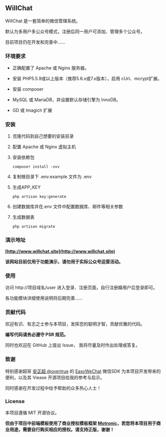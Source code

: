 ## WillChat

WillChat 是一套简单的微信管理系统。

默认为多用户多公众号模式，注册后同一用户可添加、管理多个公众号。

目前项目仍在开发和完善中……

### 环境要求

- 正确配置了 Apache 或 Nginx 服务器。

- 安装 PHP5.5.9或以上版本（推荐5.6.x或7.x版本），启用 cUrl、mcrypt扩展。

- 安装 composer

- MySQL 或 MariaDB，并设置默认存储引擎为 InnoDB。

- GD 或 Imagich 扩展

### 安装

1. 克隆代码到自己想要的安装目录

2. 配置 Apache 或 Nginx 虚拟主机

3. 安装依赖包

    ```shell
    composer install -vvv
    ```

4. 复制根目录下 .env.example 文件为 .env

5. 生成APP_KEY

    ```shell
    php artisan key:generate
    ```

6. 创建数据库并在.env 文件中配置数据库、邮件等相关参数

7. 生成数据表

    ```shell
    php artisan migrate
    ```

### 演示地址

**[http://www.willchat.site](http://www.willchat.site)**

**该网站目前仅用于功能演示，请勿用于实际公众号运营活动。**

### 使用

访问 http://项目域名/user 进入登录、注册页面，自行注册瓣用户后登录即可。

各功能模块详细使用说明将后期完善……

### 贡献代码

欢迎有识、有志之士参与本项目，发挥您的聪明才智，贡献优雅的代码。

**编写代码请务必遵守 PSR 规范。**

同时也欢迎在 GitHub 上提出 Issue， 我将尽量及时作出处理或答复。

### 致谢

特别感谢超哥 [安正超 @overtrue](https://github.com/overtrue) 的 [EasyWeChat](https://github.com/overtrue/wechat) 微信SDK 为本项目开发带来的便利，以及其 Viease 开源项目给我的参考与启示。

同时感谢在开发过程中给予帮助的众多热心人士！

### License

本项目遵循 MIT 开源协议。

**但由于项目中前端模板使用了商业授权模板框架 [Motronic](http://themeforest.net/item/metronic-responsive-admin-dashboard-template/4021469?s_rank=1)，若您将本项目用于商业用途，需要自行购买相应的授权。请支持正版，谢谢！**
